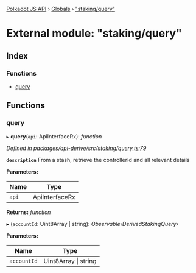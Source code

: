 [Polkadot JS API](../README.md) › [Globals](../globals.md) › ["staking/query"](_staking_query_.md)

# External module: "staking/query"

## Index

### Functions

* [query](_staking_query_.md#query)

## Functions

###  query

▸ **query**(`api`: ApiInterfaceRx): *function*

*Defined in [packages/api-derive/src/staking/query.ts:79](https://github.com/polkadot-js/api/blob/d531dd374/packages/api-derive/src/staking/query.ts#L79)*

**`description`** From a stash, retrieve the controllerId and all relevant details

**Parameters:**

Name | Type |
------ | ------ |
`api` | ApiInterfaceRx |

**Returns:** *function*

▸ (`accountId`: Uint8Array | string): *Observable‹DerivedStakingQuery›*

**Parameters:**

Name | Type |
------ | ------ |
`accountId` | Uint8Array &#124; string |
